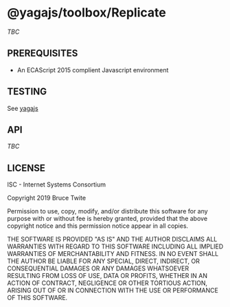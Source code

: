 # @yagajs/toolbox/Replicate

*TBC*

## PREREQUISITES

* An ECAScript 2015 complient Javascript environment

## TESTING

See [yagajs](https://github.com/btwite/yagajs/blob/master/README.md#TESTING)

## API

*TBC*

## LICENSE

ISC - Internet Systems Consortium

Copyright 2019 Bruce Twite

Permission to use, copy, modify, and/or distribute this software for any purpose with or without fee is hereby granted, provided that the above copyright notice and this permission notice appear in all copies.

THE SOFTWARE IS PROVIDED "AS IS" AND THE AUTHOR DISCLAIMS ALL WARRANTIES WITH REGARD TO THIS SOFTWARE INCLUDING ALL IMPLIED WARRANTIES OF MERCHANTABILITY AND FITNESS. IN NO EVENT SHALL THE AUTHOR BE LIABLE FOR ANY SPECIAL, DIRECT, INDIRECT, OR CONSEQUENTIAL DAMAGES OR ANY DAMAGES WHATSOEVER RESULTING FROM LOSS OF USE, DATA OR PROFITS, WHETHER IN AN ACTION OF CONTRACT, NEGLIGENCE OR OTHER TORTIOUS ACTION, ARISING OUT OF OR IN CONNECTION WITH THE USE OR PERFORMANCE OF THIS SOFTWARE.
